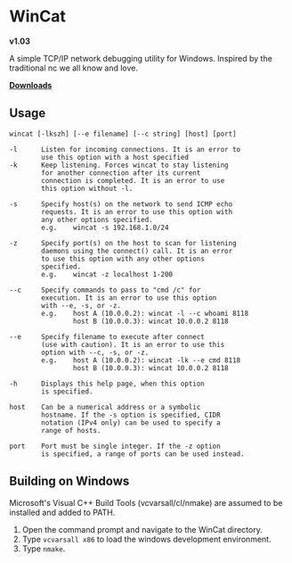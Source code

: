 # WinCat
**v1.03**


A simple TCP/IP network debugging utility for Windows.
Inspired by the traditional nc we all know and love.

**[Downloads](https://github.com/tomdaley92/WinCat/releases)**

## Usage
    wincat [-lkszh] [--e filename] [--c string] [host] [port]
    
    -l      Listen for incoming connections. It is an error to
            use this option with a host specified
    -k      Keep listening. Forces wincat to stay listening 
            for another connection after its current
            connection is completed. It is an error to use
            this option without -l.

    -s      Specify host(s) on the network to send ICMP echo
            requests. It is an error to use this option with
            any other options specified.
            e.g.    wincat -s 192.168.1.0/24

    -z      Specify port(s) on the host to scan for listening
            daemons using the connect() call. It is an error
            to use this option with any other options
            specified.
            e.g.    wincat -z localhost 1-200

    --c     Specify commands to pass to "cmd /c" for
            execution. It is an error to use this option
            with --e, -s, or -z.
            e.g.    host A (10.0.0.2): wincat -l --c whoami 8118
                    host B (10.0.0.3): wincat 10.0.0.2 8118

    --e     Specify filename to execute after connect
            (use with caution). It is an error to use this
            option with --c, -s, or -z.
            e.g.    host A (10.0.0.2): wincat -lk --e cmd 8118
                    host B (10.0.0.3): wincat 10.0.0.2 8118

    -h      Displays this help page, when this option
            is specified.

    host    Can be a numerical address or a symbolic
            hostname. If the -s option is specified, CIDR
            notation (IPv4 only) can be used to specify a
            range of hosts.

    port    Port must be single integer. If the -z option
            is specified, a range of ports can be used instead.

## Building on Windows
Microsoft's Visual C++ Build Tools 
(vcvarsall/cl/nmake) are assumed to be 
installed and added to PATH.
1) Open the command prompt and navigate 
   to the WinCat directory.
2) Type `vcvarsall x86` to load the 
   windows development environment.
3) Type `nmake`.
